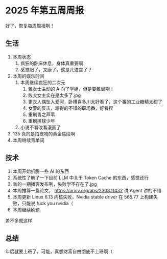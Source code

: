 # 2025 年第五周周报

好了，恢复每周周报咧！

## 生活

1. 本周状态
    1. 疯狂的卧床休息，身体真重要啊
    2. 感觉阳了，又康了，这是几进宫了？
2. 本周的娱乐时间
    1. 本周继续疯狂的二次元
        1. 雏女士主动的 A 向了学姐，但是要雏局咧！
        2. 败犬女主实在是太多了.jpg
        3. 更衣人偶坠入爱河，卧槽喜多川太好看了，这个番的工业糖精太甜了
        4. 女警的反击，难得的不错的职场番，好看捏
        5. 重刷青之芦苇
        6. 重刷排球少年
    2. 小说不看改看漫画了
3. 135 真的是拍宠物的黄金焦段啊
4. 本周继续背单词

## 技术

1. 本周开始折腾一些 AI 的东西
2. 系统性了解了一下目前 LLM 中关于 Token Cache 的东西，感觉还行
3. 新的一期播客发布咧，失败学不存在了.jpg
4. 本周推荐一篇论文， <https://arxiv.org/abs/2308.11432> 讲 Agent 讲的不错
5. 本周更新 Linux 6.13 内核失败，Nvidia stable driver 在 565.77 上构建失败，只能说 fuck you nvidia（
6. 本周继续刷题

差不多就这样

## 总结

年后就要上班了，可能，真想财富自由彻底不上班啊（
